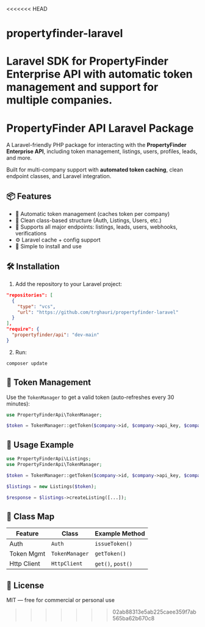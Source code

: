 <<<<<<< HEAD
# propertyfinder-laravel
Laravel SDK for PropertyFinder Enterprise API with automatic token management and support for multiple companies.
=======
# PropertyFinder API Laravel Package

A Laravel-friendly PHP package for interacting with the **PropertyFinder Enterprise API**, including token management, listings, users, profiles, leads, and more.

Built for multi-company support with **automated token caching**, clean endpoint classes, and Laravel integration.

## 📦 Features

- 🔐 Automatic token management (caches token per company)
- 🧱 Clean class-based structure (Auth, Listings, Users, etc.)
- 📍 Supports all major endpoints: listings, leads, users, webhooks, verifications
- ⚙️ Laravel cache + config support
- 🚀 Simple to install and use

## 🛠 Installation

1. Add the repository to your Laravel project:

```json
"repositories": [
  {
    "type": "vcs",
    "url": "https://github.com/trghauri/propertyfinder-laravel"
  }
],
"require": {
  "propertyfinder/api": "dev-main"
}
```

2. Run:
```bash
composer update
```

## 🔐 Token Management

Use the `TokenManager` to get a valid token (auto-refreshes every 30 minutes):

```php
use PropertyFinderApi\TokenManager;

$token = TokenManager::getToken($company->id, $company->api_key, $company->api_secret);
```

## 🚀 Usage Example

```php
use PropertyFinderApi\Listings;
use PropertyFinderApi\TokenManager;

$token = TokenManager::getToken($company->id, $company->api_key, $company->api_secret);

$listings = new Listings($token);

$response = $listings->createListing([...]);
```

## 📁 Class Map

| Feature      | Class                  | Example Method                |
|--------------|------------------------|-------------------------------|
| Auth         | `Auth`                 | `issueToken()`                |
| Token Mgmt   | `TokenManager`         | `getToken()`                  |
| Http Client  | `HttpClient`           | `get()`, `post()`             |

## 📄 License

MIT — free for commercial or personal use
>>>>>>> 02ab88313e5ab225caee359f7ab565ba62b670c8
